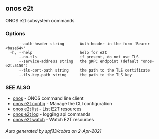 ## onos e2t

ONOS e2t subsystem commands

### Options

```
      --auth-header string       Auth header in the form 'Bearer <base64>'
  -h, --help                     help for e2t
      --no-tls                   if present, do not use TLS
      --service-address string   the gRPC endpoint (default "onos-e2t:5150")
      --tls-cert-path string     the path to the TLS certificate
      --tls-key-path string      the path to the TLS key
```

### SEE ALSO

* [onos](onos.md)	 - ONOS command line client
* [onos e2t config](onos_e2t_config.md)	 - Manage the CLI configuration
* [onos e2t list](onos_e2t_list.md)	 - List E2T resources
* [onos e2t log](onos_e2t_log.md)	 - logging api commands
* [onos e2t watch](onos_e2t_watch.md)	 - Watch E2T resources

###### Auto generated by spf13/cobra on 2-Apr-2021
